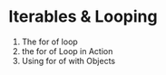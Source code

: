 # Iterables & Looping

1. The for of loop
2. the for of Loop in Action
3. Using for of with Objects

